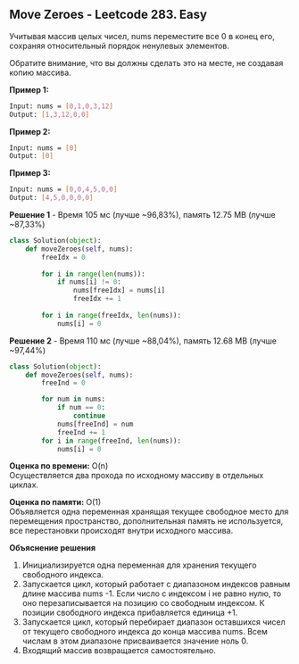 ## Move Zeroes - Leetcode 283. Easy

Учитывая массив целых чисел, nums переместите все 0 в конец его, сохраняя относительный порядок ненулевых элементов.

Обратите внимание, что вы должны сделать это на месте, не создавая копию массива.

**Пример 1:**
```bash
Input: nums = [0,1,0,3,12]
Output: [1,3,12,0,0]
```
**Пример 2:**
```bash
Input: nums = [0]
Output: [0]
```
**Пример 3:**
```bash
Input: nums = [0,0,4,5,0,0]
Output: [4,5,0,0,0,0]
```


**Решение 1** - Время 105 мс (лучше ~96,83%), память 12.75 MB (лучше ~87,33%)
```python
class Solution(object):
    def moveZeroes(self, nums):
        freeIdx = 0
        
        for i in range(len(nums)):
            if nums[i] != 0:
                nums[freeIdx] = nums[i]
                freeIdx += 1
        
        for i in range(freeIdx, len(nums)):
            nums[i] = 0
```

**Решение 2** - Время 110 мс (лучше ~88,04%), память 12.68 MB (лучше ~97,44%)
```python
class Solution(object):
    def moveZeroes(self, nums):
        freeInd = 0

        for num in nums:
            if num == 0:
                continue
            nums[freeInd] = num
            freeInd += 1 
        for i in range(freeInd, len(nums)):
            nums[i] = 0
```

**Оценка по времени:** O(n)  
Осуществляется два прохода по исходному массиву в отдельных циклах.

**Оценка по памяти:** O(1)  
Объявляется одна переменная хранящая текущее свободное место для перемещения пространство, дополнительная память не используется, все перестановки происходят внутри исходного массива.  

**Объяснение решения**  
1. Инициализируется одна переменная для хранения текущего свободного индекса. 
2. Запускается цикл, который работает с диапазоном индексов равным длине массива nums -1. Если число с индексом i не равно нулю, то оно перезаписывается на позицию со свободным индексом. К позиции свободного индекса прибавляется единица +1.
3. Запускается цикл, который перебирает диапазон оставшихся чисел от текущего свободного индекса до конца массива nums. Всем числам в этом диапазоне присваивается значение ноль 0.
4. Входящий массив возвращается самостоятельно.
